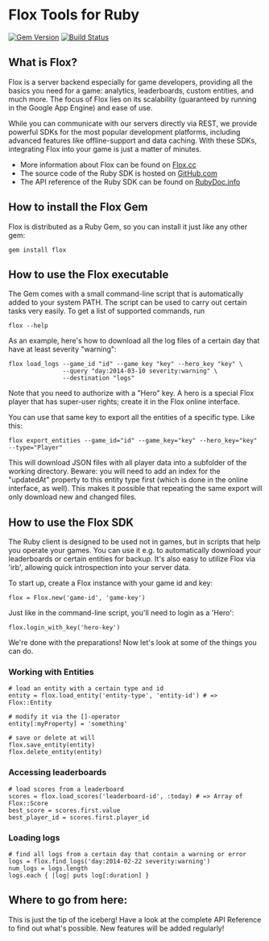 # Flox Tools for Ruby

[![Gem Version](https://badge.fury.io/rb/flox.png)](http://badge.fury.io/rb/flox)
[![Build Status](https://travis-ci.org/Gamua/Flox-Ruby.png?branch=master)](https://travis-ci.org/Gamua/Flox-Ruby)

## What is Flox?

Flox is a server backend especially for game developers, providing all the basics you need for a game: analytics, leaderboards, custom entities, and much more. The focus of Flox lies on its scalability (guaranteed by running in the Google App Engine) and ease of use.

While you can communicate with our servers directly via REST, we provide powerful SDKs for the most popular development platforms, including advanced features like offline-support and data caching. With these SDKs, integrating Flox into your game is just a matter of minutes.

* More information about Flox can be found on [Flox.cc](http://www.flox.cc)
* The source code of the Ruby SDK is hosted on [GitHub.com](https://github.com/Gamua/Flox-Ruby)
* The API reference of the Ruby SDK can be found on [RubyDoc.info](http://rubydoc.info/gems/flox/frames)

## How to install the Flox Gem

Flox is distributed as a Ruby Gem, so you can install it just like any other gem:

    gem install flox

## How to use the Flox executable

The Gem comes with a small command-line script that is automatically added to your system PATH. The script can be used to carry out certain tasks very easily. To get a list of supported commands, run

    flox --help

As an example, here's how to download all the log files of a certain day that have at least severity "warning":

    flox load_logs --game_id "id" --game_key "key" --hero_key "key" \
                   --query "day:2014-03-10 severity:warning" \
                   --destination "logs"

Note that you need to authorize with a "Hero" key. A hero is a special Flox player that has super-user rights; create it in the Flox online interface.

You can use that same key to export all the entities of a specific type. Like this:

    flox export_entities --game_id="id" --game_key="key" --hero_key="key" --type="Player"

This will download JSON files with all player data into a subfolder of the working directory. Beware: you will need to add an index for the "updatedAt" property to this entity type first (which is done in the online interface, as well). This makes it possible that repeating the same export will only download new and changed files.

## How to use the Flox SDK

The Ruby client is designed to be used not in games, but in scripts that help you operate your games. You can use it e.g. to automatically download your leaderboards or certain entities for backup. It's also easy to utilize Flox via 'irb', allowing quick introspection into your server data.

To start up, create a Flox instance with your game id and key:

    flox = Flox.new('game-id', 'game-key')

Just like in the command-line script, you'll need to login as a 'Hero':

    flox.login_with_key('hero-key')

We're done with the preparations! Now let's look at some of the things you can do.

### Working with Entities

    # load an entity with a certain type and id
    entity = flox.load_entity('entity-type', 'entity-id') # => Flox::Entity

    # modify it via the []-operator
    entity[:myProperty] = 'something'

    # save or delete at will
    flox.save_entity(entity)
    flox.delete_entity(entity)

### Accessing leaderboards

    # load scores from a leaderboard
    scores = flox.load_scores('leaderboard-id', :today) # => Array of Flox::Score
    best_score = scores.first.value
    best_player_id = scores.first.player_id

### Loading logs

    # find all logs from a certain day that contain a warning or error
    logs = flox.find_logs('day:2014-02-22 severity:warning')
    num_logs = logs.length
    logs.each { |log| puts log[:duration] }

## Where to go from here:

This is just the tip of the iceberg! Have a look at the complete API Reference to find out what's possible. New features will be added regularly!
